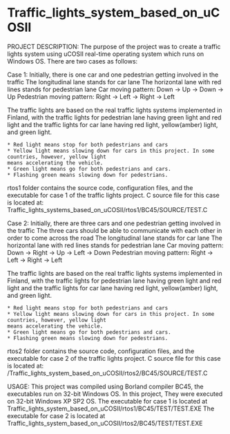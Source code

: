 Traffic_lights_system_based_on_uCOSII
=====================================
PROJECT DESCRIPTION:
The purpose of the project was to create a traffic lights system using uCOSII real-time operating system
which runs on Windows OS. There are two cases as follows:

Case 1: Initially, there is one car and one pedestrian getting involved in the traffic
The longitudinal lane stands for car lane
The horizontal lane with red lines stands for pedestrian lane
Car moving pattern: Down -> Up -> Down -> Up
Pedestrian moving pattern: Right -> Left -> Right -> Left

The traffic lights are based on the real traffic lights systems implemented in Finland, with the traffic
lights for pedestrian lane having green light and red light and the traffic lights for car lane having
red light, yellow(amber) light, and green light.

	* Red light means stop for both pedestrians and cars
	* Yellow light means slowing down for cars in this project. In some countries, however, yellow light
	means accelerating the vehicle.
	* Green light means go for both pedestrians and cars.
	* Flashing green means slowing down for pedestrians. 

rtos1 folder contains the source code, configuration files, and the executable for case 1 of the traffic lights project.
C source file for this case is located at: Traffic_lights_systems_based_on_uCOSII/rtos1/BC45/SOURCE/TEST.C

Case 2: Initially, there are three cars and one pedestrian getting involved in the traffic
The three cars should be able to communicate with each other in order to come across the road
The longitudinal lane stands for car lane
The horizontal lane with red lines stands for pedestrian lane
Car moving pattern: Down -> Right -> Up -> Left -> Down
Pedestrian moving pattern: Right -> Left -> Right -> Left

The traffic lights are based on the real traffic lights systems implemented in Finland, with the traffic
lights for pedestrian lane having green light and red light and the traffic lights for car lane having
red light, yellow(amber) light, and green light.

	* Red light means stop for both pedestrians and cars
	* Yellow light means slowing down for cars in this project. In some countries, however, yellow light
	means accelerating the vehicle.
	* Green light means go for both pedestrians and cars.
	* Flashing green means slowing down for pedestrians. 

rtos2 folder contains the source code, configuration files, and the executable for case 2 of the traffic lights project.
C source file for this case is located at: /Traffic_lights_system_based_on_uCOSII/rtos2/BC45/SOURCE/TEST.C

USAGE:
This project was compiled using Borland compiler BC45, the executables run on 32-bit Windows OS. In this project,
They were executed on 32-bit Windows XP SP2 OS.
The executable for case 1 is located at Traffic_lights_system_based_on_uCOSII/rtos1/BC45/TEST/TEST.EXE
The executable for case 2 is located at Traffic_lights_system_based_on_uCOSII/rtos2/BC45/TEST/TEST.EXE
